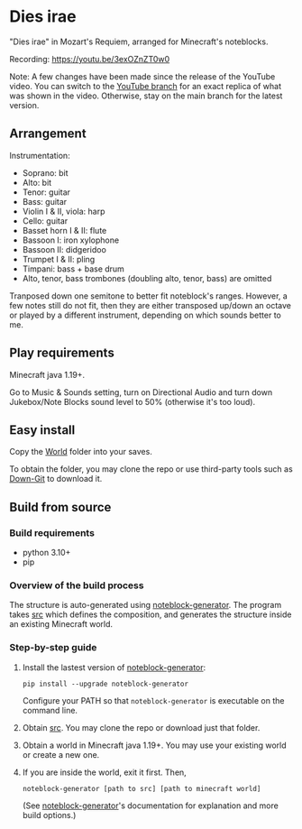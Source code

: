 # Dies irae
"Dies irae" in Mozart's Requiem, arranged for Minecraft's noteblocks.

Recording: https://youtu.be/3exOZnZT0w0

Note: A few changes have been made since the release of the YouTube video. You can switch to the [YouTube branch](https://github.com/FelixFourcolor/Dies-irae/tree/YouTube) for an exact replica of what was shown in the video. Otherwise, stay on the main branch for the latest version.

## Arrangement
Instrumentation:
* Soprano: bit
* Alto: bit
* Tenor: guitar
* Bass: guitar
* Violin I & II, viola: harp
* Cello: guitar
* Basset horn I & II: flute
* Bassoon I: iron xylophone
* Bassoon II: didgeridoo
* Trumpet I & II: pling
* Timpani: bass + base drum
* Alto, tenor, bass trombones (doubling alto, tenor, bass) are omitted

Tranposed down one semitone to better fit noteblock's ranges. However, a few notes still do not fit, then they are either transposed up/down an octave or played by a different instrument, depending on which sounds better to me.

## Play requirements
Minecraft java 1.19+.

Go to Music & Sounds setting, turn on Directional Audio and turn down Jukebox/Note Blocks sound level to 50% (otherwise it's too loud).

## Easy install 
Copy the [World](https://github.com/FelixFourcolor/Dies-irae/tree/main/World) folder into your saves.

To obtain the folder, you may clone the repo or use third-party tools such as [Down-Git](https://minhaskamal.github.io/DownGit) to download it.

## Build from source
### Build requirements
* python 3.10+
* pip

### Overview of the build process
The structure is auto-generated using [noteblock-generator](https://github.com/FelixFourcolor/noteblock-generator). The program takes [src](https://github.com/FelixFourcolor/Dies-irae/tree/main/src) which defines the composition, and generates the structure inside an existing Minecraft world.

### Step-by-step guide

1. Install the lastest version of [noteblock-generator](https://github.com/FelixFourcolor/noteblock-generator):
    ```
    pip install --upgrade noteblock-generator
    ```
    Configure your PATH so that `noteblock-generator` is executable on the command line.

2. Obtain [src](https://github.com/FelixFourcolor/Dies-irae/tree/main/src). You may clone the repo or download just that folder.

3. Obtain a world in Minecraft java 1.19+. You may use your existing world or create a new one.

4. If you are inside the world, exit it first. Then,
    ```
    noteblock-generator [path to src] [path to minecraft world]
    ```

    (See [noteblock-generator](https://github.com/FelixFourcolor/noteblock-generator)'s documentation for explanation and more build options.)
